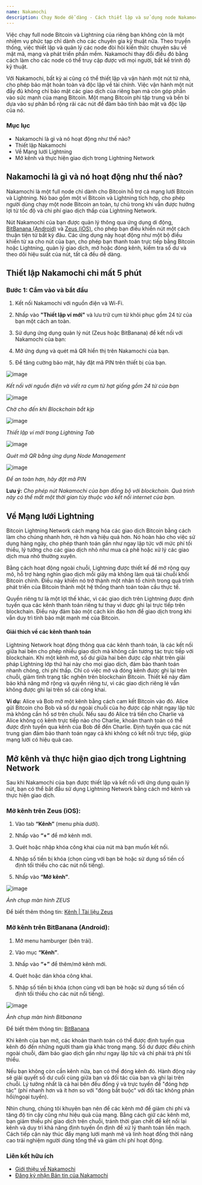 ```yaml
---
name: Nakamochi
description: Chạy Node dễ dàng - Cách thiết lập và sử dụng node Nakamochi Bitcoin và Lightning.
---
```

Việc chạy full node Bitcoin và Lightning của riêng bạn không còn là một nhiệm vụ phức tạp chỉ dành cho các chuyên gia kỹ thuật nữa. Theo truyền thống, việc thiết lập và quản lý các node đòi hỏi kiến thức chuyên sâu về mật mã, mạng và phát triển phần mềm. Nakamochi thay đổi điều đó bằng cách làm cho các node có thể truy cập được với mọi người, bất kể trình độ kỹ thuật.

Với Nakamochi, bất kỳ ai cũng có thể thiết lập và vận hành một nút từ nhà, cho phép bảo mật hoàn toàn và độc lập về tài chính. Việc vận hành một nút đầy đủ không chỉ bảo mật các giao dịch của riêng bạn mà còn góp phần vào sức mạnh của mạng Bitcoin. Một mạng Bitcoin phi tập trung và bền bỉ dựa vào sự phân bổ rộng rãi các nút để đảm bảo tính bảo mật và độc lập của nó.

### Mục lục


- Nakamochi là gì và nó hoạt động như thế nào?
- Thiết lập Nakamochi
- Về Mạng lưới Lightning
- Mở kênh và thực hiện giao dịch trong Lightning Network

## Nakamochi là gì và nó hoạt động như thế nào?

Nakamochi là một full node chỉ dành cho Bitcoin hỗ trợ cả mạng lưới Bitcoin và Lightning. Nó bao gồm một ví Bitcoin và Lightning tích hợp, cho phép người dùng chạy một node Bitcoin an toàn, tự chủ trong khi vẫn được hưởng lợi từ tốc độ và chi phí giao dịch thấp của Lightning Network.

Nút Nakamochi của bạn được quản lý thông qua ứng dụng di động, [BitBanana (Android)](https://bitbanana.app) và [Zeus (iOS)](https://bitbanana.app), cho phép bạn điều khiển nút một cách thuận tiện từ bất kỳ đâu. Các ứng dụng này hoạt động như một bộ điều khiển từ xa cho nút của bạn, cho phép bạn thanh toán trực tiếp bằng Bitcoin hoặc Lightning, quản lý giao dịch, mở hoặc đóng kênh, kiểm tra số dư và theo dõi hiệu suất của nút, tất cả đều dễ dàng.

## Thiết lập Nakamochi chỉ mất 5 phút

### Bước 1: Cắm vào và bắt đầu

1. Kết nối Nakamochi với nguồn điện và Wi-Fi.

2. Nhấp vào **"Thiết lập ví mới"** và lưu trữ cụm từ khôi phục gồm 24 từ của bạn một cách an toàn.

3. Sử dụng ứng dụng quản lý nút (Zeus hoặc BitBanana) để kết nối với Nakamochi của bạn:

4. Mở ứng dụng và quét mã QR hiển thị trên Nakamochi của bạn.

5. Để tăng cường bảo mật, hãy đặt mã PIN trên thiết bị của bạn.

![image](assets/en/01.webp)

_Kết nối với nguồn điện và viết ra cụm từ hạt giống gồm 24 từ của bạn_

![image](assets/en/02.webp)

_Chờ cho đến khi Blockchain bắt kịp_

![image](assets/en/03.webp)

_Thiết lập ví mới trong Lightning Tab_

![image](assets/en/04.webp)

_Quét mã QR bằng ứng dụng Node Management_

![image](asset/en/05.webp)

_Để an toàn hơn, hãy đặt mã PIN_

**Lưu ý:** _Cho phép nút Nakamochi của bạn đồng bộ với blockchain. Quá trình này có thể mất một thời gian tùy thuộc vào kết nối internet của bạn._

## Về Mạng lưới Lightning

Bitcoin Lightning Network cách mạng hóa các giao dịch Bitcoin bằng cách làm cho chúng nhanh hơn, rẻ hơn và hiệu quả hơn. Nó hoàn hảo cho việc sử dụng hàng ngày, cho phép thanh toán gần như ngay lập tức với mức phí tối thiểu, lý tưởng cho các giao dịch nhỏ như mua cà phê hoặc xử lý các giao dịch mua nhỏ thường xuyên.

Bằng cách hoạt động ngoài chuỗi, Lightning được thiết kế để mở rộng quy mô, hỗ trợ hàng nghìn giao dịch mỗi giây mà không làm quá tải chuỗi khối Bitcoin chính. Điều này khiến nó trở thành một nhân tố chính trong quá trình phát triển của Bitcoin thành một hệ thống thanh toán toàn cầu thực tế.

Quyền riêng tư là một lợi thế khác, vì các giao dịch trên Lightning được định tuyến qua các kênh thanh toán riêng tư thay vì được ghi lại trực tiếp trên blockchain. Điều này đảm bảo một cách kín đáo hơn để giao dịch trong khi vẫn duy trì tính bảo mật mạnh mẽ của Bitcoin.

#### Giải thích về các kênh thanh toán

Lightning Network hoạt động thông qua các kênh thanh toán, là các kết nối giữa hai bên cho phép nhiều giao dịch mà không cần tương tác trực tiếp với blockchain. Khi một kênh mở, số dư giữa hai bên được cập nhật trên giải pháp Lightning lớp thứ hai này cho mọi giao dịch, đảm bảo thanh toán nhanh chóng, chi phí thấp. Chỉ có việc mở và đóng kênh được ghi lại trên chuỗi, giảm tình trạng tắc nghẽn trên blockchain Bitcoin. Thiết kế này đảm bảo khả năng mở rộng và quyền riêng tư, vì các giao dịch riêng lẻ vẫn không được ghi lại trên sổ cái công khai.

**Ví dụ:** Alice và Bob mở một kênh bằng cách cam kết Bitcoin vào đó. Alice gửi Bitcoin cho Bob và số dư ngoài chuỗi của họ được cập nhật ngay lập tức mà không cần hồ sơ trên chuỗi. Nếu sau đó Alice trả tiền cho Charlie và Alice không có kênh trực tiếp nào cho Charlie, khoản thanh toán có thể được định tuyến qua kênh của Bob để đến Charlie. Định tuyến qua các nút trung gian đảm bảo thanh toán ngay cả khi không có kết nối trực tiếp, giúp mạng lưới có hiệu quả cao.

## Mở kênh và thực hiện giao dịch trong Lightning Network

Sau khi Nakamochi của bạn được thiết lập và kết nối với ứng dụng quản lý nút, bạn có thể bắt đầu sử dụng Lightning Network bằng cách mở kênh và thực hiện giao dịch.

### Mở kênh trên Zeus (iOS):

1. Vào tab **“Kênh”** (menu phía dưới).

2. Nhấp vào **“+”** để mở kênh mới.

3. Quét hoặc nhập khóa công khai của nút mà bạn muốn kết nối.

4. Nhập số tiền bị khóa (chọn cùng với bạn bè hoặc sử dụng số tiền cố định tối thiểu cho các nút nổi tiếng).

5. Nhấp vào **“Mở kênh”**.

![image](asset/en/06.webp)

_Ảnh chụp màn hình ZEUS_

Để biết thêm thông tin: [Kênh | Tài liệu Zeus](https://docs.zeusln.app/)

### Mở kênh trên BitBanana (Android):

1. Mở menu hamburger (bên trái).

2. Vào mục **“Kênh”**.

3. Nhấp vào **“+”** để thêm/mở kênh mới.

4. Quét hoặc dán khóa công khai.

5. Nhập số tiền bị khóa (chọn cùng với bạn bè hoặc sử dụng số tiền cố định tối thiểu cho các nút nổi tiếng).

![image](asset/en/07.webp)

_Ảnh chụp màn hình Bitbanana_

Để biết thêm thông tin: [BitBanana](https://bitbanana.com)

Khi kênh của bạn mở, các khoản thanh toán có thể được định tuyến qua kênh đó đến những người tham gia khác trong mạng. Số dư được điều chỉnh ngoài chuỗi, đảm bảo giao dịch gần như ngay lập tức và chỉ phải trả phí tối thiểu.

Nếu bạn không còn cần kênh nữa, bạn có thể đóng kênh đó. Hành động này sẽ giải quyết số dư cuối cùng giữa bạn và đối tác của bạn và ghi lại trên chuỗi. Lý tưởng nhất là cả hai bên đều đồng ý và trực tuyến để "đóng hợp tác" (phí nhanh hơn và ít hơn so với "đóng bắt buộc" với đối tác không phản hồi/ngoại tuyến).

Nhìn chung, chúng tôi khuyên bạn nên để các kênh mở để giảm chi phí và tăng độ tin cậy cũng như hiệu quả của mạng. Bằng cách giữ các kênh mở, bạn giảm thiểu phí giao dịch trên chuỗi, tránh thời gian chết để kết nối lại kênh và duy trì khả năng định tuyến ổn định để xử lý thanh toán liền mạch. Cách tiếp cận này thúc đẩy mạng lưới mạnh mẽ và linh hoạt đồng thời nâng cao trải nghiệm người dùng tổng thể và giảm chi phí hoạt động.

### Liên kết hữu ích


- [Giới thiệu về Nakamochi](https://nakamochi.io/)
- [Đăng ký nhận Bản tin của Nakamochi](https://90c7addc.sibforms.com/serve/MUIFAHG7H5YBPpm-kZ8G6TuS-nmL4uaq85rlpBfI__S79tZ5jheIJfF3kJYudycgs_6_RUdDBkt8Sd7OyNL_JDTTJvOb36ifF6vcQoabBXKp4cbefzh1DYqnok_jItexICcQL13ucd2aS581ngqy7jr0Q1H3HhxV3z2eWKE5-Z-YMasj-MMotQeDvdorMCSi0XgCWDqs8rEMQC7E)
